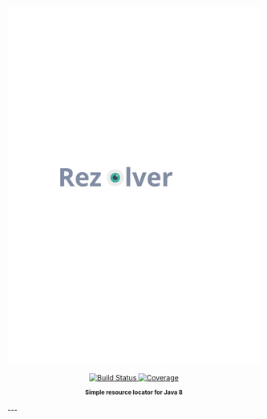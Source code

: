 <p align="center">
    <img src="logo.svg">
</p>

<p align="center">
    <a href="https://travis-ci.org/pnavais/rezolver">
        <img src="https://img.shields.io/travis/pnavais/rezolver.svg"
             alt="Build Status">
    </a>
        <a href="https://coveralls.io/github/pnavais/rezolver?branch=master">
        <img src="https://img.shields.io/coveralls/pnavais/rezolver.svg"
             alt="Coverage">
    </a>
</p>

<p align="center"><sup><strong>Simple resource locator for Java 8</strong></sup></p>
---


